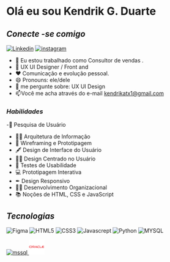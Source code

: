 # Olá eu sou Kendrik G. Duarte 

## *Conecte -se comigo*
[![Linkedin](https://img.shields.io/badge/LinkedIn-0077B5?style=for-the-badge&logo=linkedin&logoColor=white)](https://www.linkedin.com/in/kendrik17)
[![instagram](https://img.shields.io/badge/Instagram-E4405F?style=for-the-badge&logo=instagram&logoColor=white)](https://www.instagram.com/kendrik17/)

- 🔭 Eu estou trabalhado como Consultor de vendas .
- 🌱 UX UI Designer / Front and 
- ❤️ Comunicação e evolução pessoal.
- 😄 Pronouns: ele/dele
- 💬 me pergunte sobre: UX UI Design
- 📫Você me acha através do e-mail kendrikatx1@gmail.com

### *Habilidades*

-🔎 Pesquisa de Usuário
- 👩‍💻 Arquitetura de Informação
- 📲 Wireframing e Prototipagem
- 🖋 Design de Interface do Usuário
- 👩‍🎨 Design Centrado no Usuário
- 💽 Testes de Usabilidade
- 💻 Prototipagem Interativa
- ✒ Design Responsivo
- 👩‍💻 Desenvolvimento Organizacional
- 📚 Noções de HTML, CSS e JavaScript

## *Tecnologias*

![Figma](https://img.shields.io/badge/figma-%23F24E1E.svg?style=for-the-badge&logo=figma&logoColor=white)
![HTML5](https://img.shields.io/badge/HTML5-E34F26?style=for-the-badge&logo=html5&logoColor=white)
![CSS3](https://img.shields.io/badge/css3-%231572B6.svg?style=for-the-badge&logo=css3&logoColor=white)
![Javascrept](https://img.shields.io/badge/JavaScript-323330?style=for-the-badge&logo=javascript&logoColor=F7DF1E)
![Python](https://img.shields.io/badge/Python-14354C?style=for-the-badge&logo=python&logoColor=white)
![MYSQL](https://img.shields.io/badge/MySQL-00000F?style=for-the-badge&logo=mysql&logoColor=white)
<p align="left"> <a href="https://www.microsoft.com/en-us/sql-server" target="_blank" rel="noreferrer"> <img src="https://www.svgrepo.com/show/303229/microsoft-sql-server-logo.svg" alt="mssql" width="40" height="40"/> </a> <a href="https://www.oracle.com/" target="_blank" rel="noreferrer"> <img src="https://raw.githubusercontent.com/devicons/devicon/master/icons/oracle/oracle-original.svg" alt="oracle" width="40" height="40"/> </a> </p>


